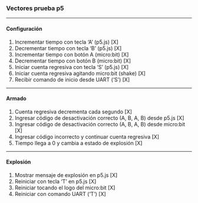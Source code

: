### Vectores prueba p5
---
#### Configuración
1. Incrementar tiempo con tecla ‘A’ (p5.js) [X]
2. Decrementar tiempo con tecla ‘B’ (p5.js) [X]
3. Incrementar tiempo con botón A (micro:bit) [X]
4. Decrementar tiempo con botón B (micro:bit) [X]
5. Iniciar cuenta regresiva con tecla ‘S’ (p5.js) [X]
6. Iniciar cuenta regresiva agitando micro:bit (shake) [X]
7. Recibir comando de inicio desde UART (‘S’) [X]
--- 
#### Armado
1. Cuenta regresiva decrementa cada segundo [X]
2. Ingresar código de desactivación correcto (A, B, A, B) desde p5.js [X]
3. Ingresar código de desactivación correcto (A, B, A, B) desde micro:bit [X]
4. Ingresar código incorrecto y continuar cuenta regresiva [X]
5. Tiempo llega a 0 y cambia a estado de explosión [X]
--- 
#### Explosión
1. Mostrar mensaje de explosión en p5.js [X]
2. Reiniciar con tecla ‘T’ en p5.js [X]
3. Reiniciar tocando el logo del micro:bit [X]
4. Reiniciar con comando UART (‘T’) [X]


